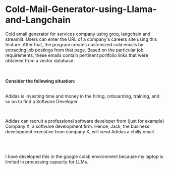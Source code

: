 # Cold-Mail-Generator-using-Llama-and-Langchain

<p> Cold email generator for services company using groq, langchain and streamlit. Users can enter the URL of a company's careers site using this feature. After that, the program creates customized cold emails by extracting job postings from that page. Based on the particular job requirements, these emails contain pertinent portfolio links that were obtained from a vector database.</p>
<br>
<br>
<b>Consider the following situation:</b>
<br>
<br>
<p>Adidas is investing time and money in the hiring, onboarding, training, and so on to find a Software Developer</p>
<br>
<p>Adidas can recruit a professional software developer from (just for example) Company X, a software development firm. Hence, Jack, the business development executive from company X, will send Adidas a chilly email.</p>
<br>
<br>
<p>I have developed this in the google colab environment because my laptop is limited in processing capacity for LLMs.</p>
